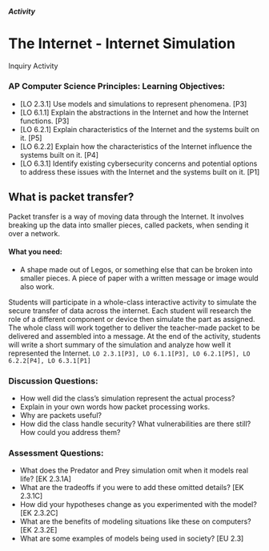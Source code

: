 ##### Activity
# The Internet - Internet Simulation
Inquiry Activity

### AP Computer Science Principles: Learning Objectives:

- [LO 2.3.1] Use models and simulations to represent phenomena. [P3]
- [LO 6.1.1] Explain the abstractions in the Internet and how the Internet functions. [P3]
- [LO 6.2.1] Explain characteristics of the Internet and the systems built on it. [P5]
- [LO 6.2.2] Explain how the characteristics of the Internet influence the systems built on it. [P4]
- [LO 6.3.1] Identify existing cybersecurity concerns and potential options to address these issues with the Internet and the systems built on it. [P1]
 
## What is packet transfer?
 
Packet transfer is a way of moving data through the Internet. It involves breaking up the data into smaller pieces, called packets, when sending it over a network.
 
#### What you need:
- A shape made out of Legos, or something else that can be broken into smaller pieces. A piece of paper with a written message or image would also work.
 
Students will participate in a whole-class interactive activity to simulate the secure transfer of data across the internet. Each student will research the role of a different component or device then simulate the part as assigned. The whole class will work together to deliver the teacher-made packet to be delivered and assembled into a message. At the end of the activity, students will write a short summary of the simulation and analyze how well it represented the Internet. `LO 2.3.1[P3], LO 6.1.1[P3], LO 6.2.1[P5], LO 6.2.2[P4], LO 6.3.1[P1]`
 
### Discussion Questions:
- How well did the class’s simulation represent the actual process?
- Explain in your own words how packet processing works.
- Why are packets useful?
- How did the class handle security? What vulnerabilities are there still? How could you address them?

### Assessment Questions:
- What does the Predator and Prey simulation omit when it models real life? [EK 2.3.1A]
- What are the tradeoffs if you were to add these omitted details? [EK 2.3.1C]
- How did your hypotheses change as you experimented with the model? [EK 2.3.2C]
- What are the benefits of modeling situations like these on computers? [EK 2.3.2E]
- What are some examples of models being used in society? [EU 2.3]
